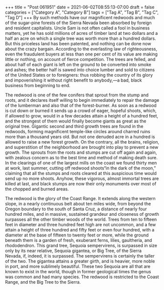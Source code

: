 +++
title = "Post 061951"
date = 2021-06-02T08:55:13-07:00
draft = false
categories = ["Category A", "Category B"]
tags = ["Tag A", "Tag B", "Tag C", "Tag D"]
+++
By such methods have our magnificent redwoods and much of the sugar-pine forests of the Sierra Nevada been absorbed by foreign and resident capitalists. Uncle Sam is not often called a fool in business matters, yet he has sold millions of acres of timber land at two dollars and a half an acre on which a single tree was worth more than a hundred dollars. But this priceless land has been patented, and nothing can be done now about the crazy bargain. According to the everlasting law of righteousness, even the fraudulent buyers at less than one per cent of its value are making little or nothing, on account of fierce competition. The trees are felled, and about half of each giant is left on the ground to be converted into smoke and ashes; the better half is sawed into choice lumber and sold to citizens of the United States or to foreigners: thus robbing the country of its glory and impoverishing it without right benefit to anybody,—a bad, black business from beginning to end.

The redwood is one of the few conifers that sprout from the stump and roots, and it declares itself willing to begin immediately to repair the damage of the lumberman and also that of the forest-burner. As soon as a redwood is cut down or burned it sends up a crowd of eager, hopeful shoots, which, if allowed to grow, would in a few decades attain a height of a hundred feet, and the strongest of them would finally become giants as great as the original tree. Gigantic second and third growth trees are found in the redwoods, forming magnificent temple-like circles around charred ruins more than a thousand years old. But not one denuded acre in a hundred is allowed to raise a new forest growth. On the contrary, all the brains, religion, and superstition of the neighborhood are brought into play to prevent a new growth. The sprouts from the roots and stumps are cut off again and again, with zealous concern as to the best time and method of making death sure. In the clearings of one of the largest mills on the coast we found thirty men at work, last summer, cutting off redwood shoots“in the dark of the moon,” claiming that all the stumps and roots cleared at this auspicious time would send up no more shoots. Anyhow, these vigorous, almost immortal trees are killed at last, and black stumps are now their only monuments over most of the chopped and burned areas.

The redwood is the glory of the Coast Range. It extends along the western slope, in a nearly continuous belt about ten miles wide, from beyond the Oregon boundary to the south of Santa Cruz, a distance of nearly four hundred miles, and in massive, sustained grandeur and closeness of growth surpasses all the other timber woods of the world. Trees from ten to fifteen feet in diameter and three hundred feet high are not uncommon, and a few attain a height of three hundred and fifty feet or even four hundred, with a diameter at the base of fifteen to twenty feet or more, while the ground beneath them is a garden of fresh, exuberant ferns, lilies, gaultheria, and rhododendron. This grand tree, Sequoia sempervirens, is surpassed in size only by its near relative, Sequoia gigantea, or Big Tree, of the Sierra Nevada, if, indeed, it is surpassed. The sempervirens is certainly the taller of the two. The gigantea attains a greater girth, and is heavier, more noble in port, and more sublimely beautiful. These two Sequoia are all that are known to exist in the world, though in former geological times the genus was common and had many species. The redwood is restricted to the Coast Range, and the Big Tree to the Sierra.
